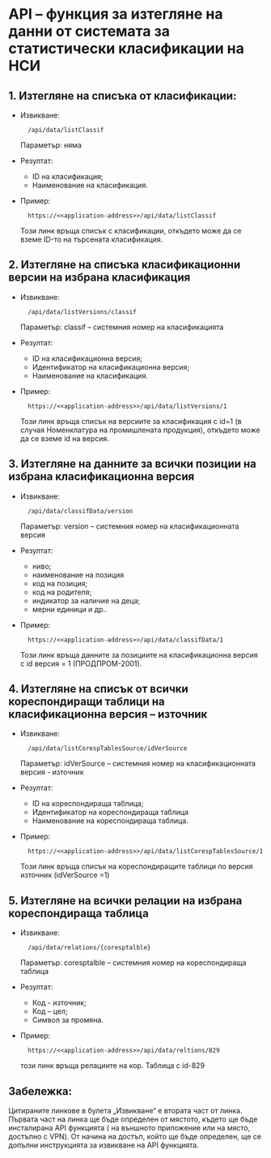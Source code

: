 # API – функция за изтегляне на данни от системата за статистически класификации на НСИ

## 1.	Изтегляне на списъка от класификации:

- Извикване:

        /api/data/listClassif 

    Параметър: няма

- Резултат:
    - ID на класификация;
    - Наименование на класификация.

- Пример:

        https://<<application-address>>/api/data/listClassif

    Този линк връща списък с класификации, откъдето може да се вземе ID-то на търсената класификация.

## 2.	Изтегляне на списъка класификационни версии на избрана класификация

- Извикване:

        /api/data/listVersions/classif

    Параметър: classif – системния номер на класификацията

- Резултат:

    - ID на класификационна версия;
    - Идентификатор на класификационна версия;
    - Наименование на класификация.

- Пример:

        https://<<application-address>>/api/data/listVersions/1

    Този линк връща списък на версиите за класификация с id=1 (в случая Номенклатура на промишлената продукция), откъдето може да се вземе id на версия.

## 3.	Изтегляне на данните за всички позиции на избрана класификационна версия

- Извикване:

        /api/data/classifData/version

    Параметър: version – системния номер на класификационната версия

- Резултат:
    - ниво;
    - наименование на позиция
    - код на позиция;
    - код на родителя;
    - индикатор за наличие на деца;
    - мерни единици и др..

- Пример:

        https://<<application-address>>/api/data/classifData/1

    Този линк връща данните за позициите на класификационна версия с  id версия = 1 (ПРОДПРОМ-2001).

## 4.	Изтегляне на списък от всички кореспондиращи таблици на класификационна версия – източник

- Извикване:

        /api/data/listCorespTablesSource/idVerSource

    Параметър: idVerSource – системния номер на класификационната версия - източник

- Резултат:
    - ID на кореспондираща таблица;
    - Идентификатор на кореспондираща таблица
    - Наименование на кореспондираща таблица.

- Пример:

        https://<<application-address>>/api/data/listCorespTablesSource/1

    Този линк връща списък на кореспондиращите таблици по версия източник (idVerSource =1) 

## 5.	Изтегляне на всички релации на избрана кореспондираща таблица

- Извикване:

        /api/data/relations/{coresptalble}

    Параметър: coresptalble – системния номер на кореспондираща таблица

- Резултат:
    - Код - източник;
    - Код – цел;
    - Символ за промяна.

- Пример:

        https://<<application-address>>/api/data/reltions/829

    този линк връща релациите на кор. Таблица с id-829
    
## Забележка:

Цитираните линкове в булета „Извикване“ е втората част от линка. Първата част на линка ще бъде определен от мястото, където ще бъде инсталирана API функцията ( на външното приложение или на място, достъпно с VPN). От начина на достъп, който ще бъде определен, ще се допълни инструкцията за извикване на API функцията.
